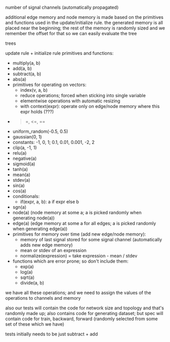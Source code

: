 number of signal channels
(automatically propagated)

additional edge memory and node memory is made based on the primitives and functions used in the update/initialize rule. the generated memory is all placed near the beginning; the rest of the memory is randomly sized and we remember the offset for that so we can easily evaluate the tree

trees

update rule + initialize rule primitives and functions:
- multiply(a, b)
- add(a, b)
- subtract(a, b)
- abs(a)
- primitives for operating on vectors:
    - index(v, a, b)
    - reduce operations; forced when sticking into single variable
    - elementwise operations with automatic resizing
    - with context(expr): operate only on edge/node memory where this expr holds (???)
- >=, <=, ==
- uniform_random(-0.5, 0.5)
- gaussian(0, 1)
- constants: -1, 0, 1; 0.1, 0.01, 0.001, -2, 2
- clip(a, -1, 1)
- relu(a)
- negative(a)
- sigmoid(a)
- tanh(a)
- mean(a)
- stdev(a)
- sin(a)
- cos(a)
- conditionals:
    - if(expr, a, b): a if expr else b
- sgn(a)
- node(a) (node memory at some a; a is picked randomly when generating node(a))
- edge(a) (edge memory at some a for all edges; a is picked randomly when generating edge(a))
- primitives for memory over time (add new edge/node memory):
    - memory of last signal stored for some signal channel (automatically adds new edge memory)
    - mean or stdev of an expression
    - normalize(expression) = take expression - mean / stdev
- functions which are error prone; so don't include them:
    - exp(a)
    - log(a)
    - sqrt(a)
    - divide(a, b)

we have all these operations; and we need to assign the values of the operations to channels and memory

also our tests will contain the code for network size and topology and that's randomly made up; also contains code for generating dataset; but spec will contain code for train, backward, forward (randomly selected from some set of these which we have)

tests initially needs to be just subtract + add
